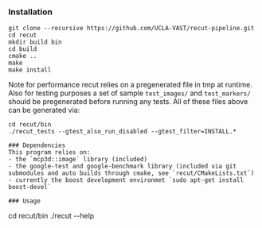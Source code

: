 ### Installation
```
git clone --recursive https://github.com/UCLA-VAST/recut-pipeline.git
cd recut
mkdir build bin
cd build
cmake ..
make 
make install
```
Note for performance recut relies on a pregenerated file
in tmp at runtime. Also for testing purposes a set of 
sample `test_images/` and `test_markers/` should be pregenerated
before running any tests. All of these files above can be 
generated via:
```
cd recut/bin
./recut_tests --gtest_also_run_disabled --gtest_filter=INSTALL.*

### Dependencies
This program relies on: 
- the `mcp3d::image` library (included) 
- the google-test and google-benchmark library (included via git
submodules and auto builds through cmake, see `recut/CMakeLists.txt`)
- currently the boost development environmet `sudo apt-get install boost-devel`

### Usage
```
cd recut/bin
./recut --help
```
